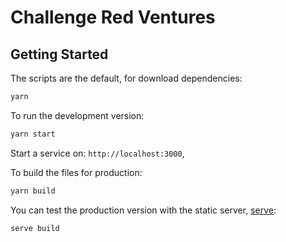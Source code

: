 # Challenge Red Ventures
## Getting Started
The scripts are the default, for download dependencies:

```sh 
yarn 
```

To run the development version:
```sh 
yarn start 
```
Start a service on: `http://localhost:3000`,

To build the files for production:
```sh 
yarn build 
```

You can test the production version with the static server, [serve](https://www.npmjs.com/package/serve):
```sh 
serve build
```

